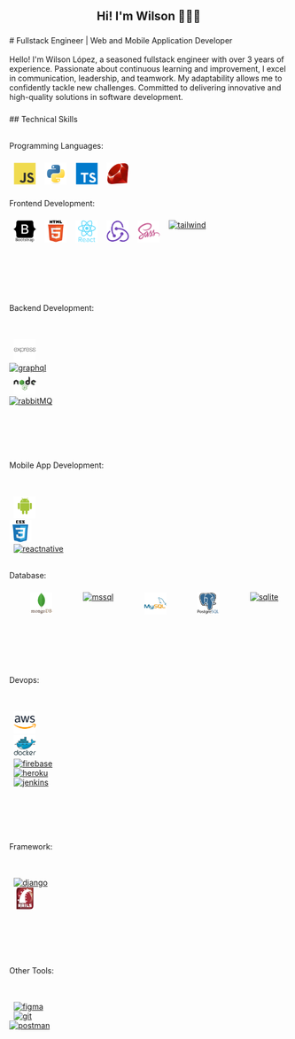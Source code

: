 <h2 align="center">Hi! I'm Wilson 🧑🏼‍💻</h2>

###

<p align="left"># Fullstack Engineer | Web and Mobile Application Developer<br><br>Hello! I'm Wilson López, a seasoned fullstack engineer with over 3 years of experience. Passionate about continuous learning and improvement, I excel in communication, leadership, and teamwork. My adaptability allows me to confidently tackle new challenges. Committed to delivering innovative and high-quality solutions in software development.</p>

###

<p align="left">## Technical Skills<br><br>

<p>Programming Languages:</p>
<div align="left" style="display: flex;">
    <a href="https://developer.mozilla.org/en-US/docs/Web/JavaScript" target="_blank" rel="noreferrer" style="padding: 8px;"> <img src="https://raw.githubusercontent.com/devicons/devicon/master/icons/javascript/javascript-original.svg" alt="javascript" width="40" height="40"/> </a>
    <a href="https://www.python.org" target="_blank" rel="noreferrer" style="padding: 8px;"> <img src="https://raw.githubusercontent.com/devicons/devicon/master/icons/python/python-original.svg" alt="python" width="40" height="40"/> </a>
    <a href="https://www.typescriptlang.org/" target="_blank" rel="noreferrer"  style="padding: 8px;"> <img src="https://raw.githubusercontent.com/devicons/devicon/master/icons/typescript/typescript-original.svg" alt="typescript" width="40" height="40"/> </a>
    <a href="https://www.ruby-lang.org/en/" target="_blank" rel="noreferrer"  style="padding: 8px;"> <img src="https://raw.githubusercontent.com/devicons/devicon/master/icons/ruby/ruby-original.svg" alt="ruby" width="40" height="40"/> </a> 
</div>
    
<p>Frontend Development:<p>
<div align="left" style="display: flex;">
<a href="https://getbootstrap.com" target="_blank" rel="noreferrer" style="padding: 8px;"> <img src="https://raw.githubusercontent.com/devicons/devicon/master/icons/bootstrap/bootstrap-plain-wordmark.svg" alt="bootstrap" width="40" height="40"/></a>
<a href="https://www.w3.org/html/" target="_blank" rel="noreferrer" style="padding: 8px;"> <img src="https://raw.githubusercontent.com/devicons/devicon/master/icons/html5/html5-original-wordmark.svg" alt="html5" width="40" height="40"/> </a>
<a href="https://reactjs.org/" target="_blank" rel="noreferrer" style="padding: 8px;"> <img src="https://raw.githubusercontent.com/devicons/devicon/master/icons/react/react-original-wordmark.svg" alt="react" width="40" height="40"/> </a>
<a href="https://redux.js.org" target="_blank" rel="noreferrer" style="padding: 8px;"> <img src="https://raw.githubusercontent.com/devicons/devicon/master/icons/redux/redux-original.svg" alt="redux" width="40" height="40"/> </a>
<a href="https://sass-lang.com" target="_blank" rel="noreferrer" style="padding: 8px;"> <img src="https://raw.githubusercontent.com/devicons/devicon/master/icons/sass/sass-original.svg" alt="sass" width="40" height="40"/> </a> 
<a href="https://tailwindcss.com/" target="_blank" rel="noreferrer" style="padding: 8px;"> <img src="https://www.vectorlogo.zone/logos/tailwindcss/tailwindcss-icon.svg" alt="tailwind" width="40" height="40"/> </a>
</div>






<br><br><br><br><br>Backend Development:<br><br><p align="left"><br><a href="https://expressjs.com" target="_blank" rel="noreferrer" style="padding: 8px;"> <img src="https://raw.githubusercontent.com/devicons/devicon/master/icons/express/express-original-wordmark.svg" alt="express" width="40" height="40"/> </a><br><a href="https://graphql.org" target="_blank" rel="noreferrer"> <img src="https://www.vectorlogo.zone/logos/graphql/graphql-icon.svg" alt="graphql" width="40" height="40"/> </a><br><a href="https://nodejs.org" target="_blank" rel="noreferrer" style="padding: 8px;"> <img src="https://raw.githubusercontent.com/devicons/devicon/master/icons/nodejs/nodejs-original-wordmark.svg" alt="nodejs" width="40" height="40"/> </a><br><a href="https://www.rabbitmq.com" target="_blank" rel="noreferrer"> <img src="https://www.vectorlogo.zone/logos/rabbitmq/rabbitmq-icon.svg" alt="rabbitMQ" width="40" height="40"/> </a> <br></p><br><br><br><br><br>Mobile App Development:<br><br><p align="left"><br><a href="https://developer.android.com" target="_blank" rel="noreferrer" style="padding: 8px;"> <img src="https://raw.githubusercontent.com/devicons/devicon/master/icons/android/android-original-wordmark.svg" alt="android" width="40" height="40"/> </a><br><a href="https://www.w3schools.com/css/" target="_blank" rel="noreferrer"> <img src="https://raw.githubusercontent.com/devicons/devicon/master/icons/css3/css3-original-wordmark.svg" alt="css3" width="40" height="40"/> </a><br><a href="https://reactnative.dev/" target="_blank" rel="noreferrer" style="padding: 8px;"> <img src="https://reactnative.dev/img/header_logo.svg" alt="reactnative" width="40" height="40"/> </a> <br></p>





<br>Database:<br>
<div align="left" style = "display: flex; flex-direction: row; justify-content: space-around;">
<br>
<a href="https://www.mongodb.com/" target="_blank" rel="noreferrer" style="padding: 8px;"> <img src="https://raw.githubusercontent.com/devicons/devicon/master/icons/mongodb/mongodb-original-wordmark.svg" alt="mongodb" width="40" height="40"/> </a> <br>
<a href="https://www.microsoft.com/en-us/sql-server" target="_blank" rel="noreferrer" style="padding: 8px;"> <img src="https://www.svgrepo.com/show/303229/microsoft-sql-server-logo.svg" alt="mssql" width="40" height="40"/> </a> <br>
<a href="https://www.mysql.com/" target="_blank" rel="noreferrer" style="padding: 8px;"> <img src="https://raw.githubusercontent.com/devicons/devicon/master/icons/mysql/mysql-original-wordmark.svg" alt="mysql" width="40" height="40"/> </a> <br>
<a href="https://www.postgresql.org" target="_blank" rel="noreferrer" style="padding: 8px;"> <img src="https://raw.githubusercontent.com/devicons/devicon/master/icons/postgresql/postgresql-original-wordmark.svg" alt="postgresql" width="40" height="40"/> </a> <br>
<a href="https://www.sqlite.org/" target="_blank" rel="noreferrer" style="padding: 8px;"> <img src="https://www.vectorlogo.zone/logos/sqlite/sqlite-icon.svg" alt="sqlite" width="40" height="40"/> </a>
</div>
  
<br><br><br><br><br>Devops:<br><br><p align="left"><br><a href="https://aws.amazon.com" target="_blank" rel="noreferrer" style="padding: 8px;"> <img src="https://raw.githubusercontent.com/devicons/devicon/master/icons/amazonwebservices/amazonwebservices-original-wordmark.svg" alt="aws" width="40" height="40"/> </a><br><a href="https://www.docker.com/" target="_blank" rel="noreferrer" style="padding: 8px;"> <img src="https://raw.githubusercontent.com/devicons/devicon/master/icons/docker/docker-original-wordmark.svg" alt="docker" width="40" height="40"/> </a><br><a href="https://firebase.google.com/" target="_blank" rel="noreferrer" style="padding: 8px;"> <img src="https://www.vectorlogo.zone/logos/firebase/firebase-icon.svg" alt="firebase" width="40" height="40"/> </a><br><a href="https://heroku.com" target="_blank" rel="noreferrer" style="padding: 8px;"> <img src="https://www.vectorlogo.zone/logos/heroku/heroku-icon.svg" alt="heroku" width="40" height="40"/> </a><br><a href="https://www.jenkins.io" target="_blank" rel="noreferrer" style="padding: 8px;"> <img src="https://www.vectorlogo.zone/logos/jenkins/jenkins-icon.svg" alt="jenkins" width="40" height="40"/> </a> <br></p><br><br><br><br><br>Framework:<br><br><p align="left"><br><a href="https://www.djangoproject.com/" target="_blank" rel="noreferrer" style="padding: 8px;"> <img src="https://cdn.worldvectorlogo.com/logos/django.svg" alt="django" width="40" height="40"/> </a><br><a href="https://rubyonrails.org" target="_blank" rel="noreferrer" style="padding: 8px;"> <img src="https://raw.githubusercontent.com/devicons/devicon/master/icons/rails/rails-original-wordmark.svg" alt="rails" width="40" height="40"/> </a> <br></p><br><br><br><br><br>Other Tools:<br><br><p align="left"><br><a href="https://www.figma.com/" target="_blank" rel="noreferrer" style="padding: 8px;"> <img src="https://www.vectorlogo.zone/logos/figma/figma-icon.svg" alt="figma" width="40" height="40"/> </a><br><a href="https://git-scm.com/" target="_blank" rel="noreferrer" style="padding: 8px;"> <img src="https://www.vectorlogo.zone/logos/git-scm/git-scm-icon.svg" alt="git" width="40" height="40"/> </a><br><a href="https://postman.com" target="_blank" rel="noreferrer"> <img src="https://www.vectorlogo.zone/logos/getpostman/getpostman-icon.svg" alt="postman" width="40" height="40"/> </a><br></p><br><br></p>

###
